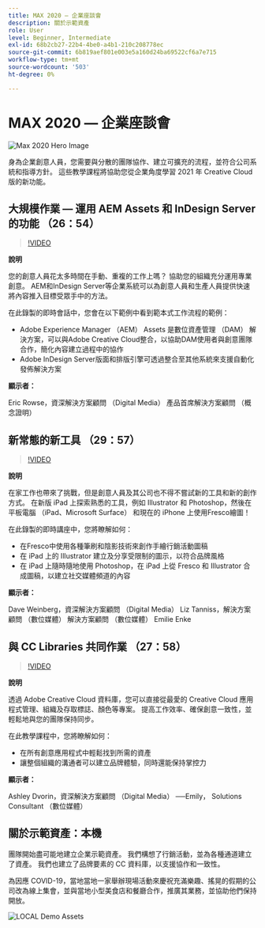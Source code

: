 ```yaml
---
title: MAX 2020 — 企業座談會
description: 關於示範資產
role: User
level: Beginner, Intermediate
exl-id: 68b2cb27-22b4-4be0-a4b1-210c208778ec
source-git-commit: 6b819aef801e003e5a160d24ba69522cf6a7e715
workflow-type: tm+mt
source-wordcount: '503'
ht-degree: 0%

---
```


# MAX 2020 — 企業座談會

![Max 2020 Hero Image](../assets/MAX2020.jpg)

身為企業創意人員，您需要與分散的團隊協作、建立可擴充的流程，並符合公司系統和指導方針。 這些教學課程將協助您從企業角度學習 2021 年 Creative Cloud 版的新功能。

## 大規模作業 — 運用 AEM Assets 和 InDesign Server 的功能 （26：54）

>[!VIDEO](https://video.tv.adobe.com/v/327112?hidetitle=true)

**說明**

您的創意人員花太多時間在手動、重複的工作上嗎？ 協助您的組織充分運用專業創意。 AEM和InDesign Server等企業系統可以為創意人員和生產人員提供快速將內容推入目標受眾手中的方法。

在此錄製的即時會話中，您會在以下範例中看到範本式工作流程的範例：
* Adobe Experience Manager （AEM） Assets 是數位資產管理 （DAM） 解決方案，可以與Adobe Creative Cloud整合，以協助DAM使用者與創意團隊合作，簡化內容建立過程中的協作
* Adobe InDesign Server版面和排版引擎可透過整合至其他系統來支援自動化發佈解決方案

**顯示者：**

Eric Rowse，資深解決方案顧問 （Digital Media）
產品首席解決方案顧問 （概念證明）

## 新常態的新工具 （29：57）

>[!VIDEO](https://video.tv.adobe.com/v/328232?hidetitle=true)

**說明**

在家工作也帶來了挑戰，但是創意人員及其公司也不得不嘗試新的工具和新的創作方式。 在新版 iPad 上探索熟悉的工具，例如 Illustrator 和 Photoshop，然後在平板電腦 （iPad、Microsoft Surface） 和現在的 iPhone 上使用Fresco繪圖！

在此錄製的即時講座中，您將瞭解如何：
* 在Fresco中使用各種筆刷和陰影技術來創作手繪行銷活動圖稿
* 在 iPad 上的 Illustrator 建立及分享受限制的圖示，以符合品牌風格
* 在 iPad 上隨時隨地使用 Photoshop，在 iPad 上從 Fresco 和 Illustrator 合成圖稿，以建立社交媒體頻道的內容

**顯示者：**

Dave Weinberg，資深解決方案顧問 （Digital Media）
Liz Tanniss，解決方案顧問 （數位媒體）
解決方案顧問 （數位媒體） Emilie Enke

## 與 CC Libraries 共同作業 （27：58）

>[!VIDEO](https://video.tv.adobe.com/v/328199?hidetitle=true)

**說明**

透過 Adobe Creative Cloud 資料庫，您可以直接從最愛的 Creative Cloud 應用程式管理、組織及存取標誌、顏色等專案。 提高工作效率、確保創意一致性，並輕鬆地與您的團隊保持同步。

在此教學課程中，您將瞭解如何：
* 在所有創意應用程式中輕鬆找到所需的資產
* 讓整個組織的溝通者可以建立品牌體驗，同時還能保持掌控力

**顯示者：**

Ashley Dvorin，資深解決方案顧問 （Digital Media）
──Emily， Solutions Consultant （數位媒體）

## 關於示範資產：本機

團隊開始盡可能地建立企業示範資產。 我們構想了行銷活動，並為各種通道建立了資產。 我們也建立了品牌要素的 CC 資料庫，以支援協作和一致性。

為因應 COVID-19，當地當地一家舉辦現場活動來慶祝充滿樂趣、搖晃的假期的公司改為線上集會，並與當地小型美食店和餐廳合作，推廣其業務，並協助他們保持開放。

![LOCAL Demo Assets](../assets/demo_local_assets-WIP-v1.jpg)
